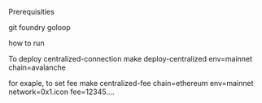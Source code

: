 Prerequisities

git
foundry
goloop

how to run

To deploy centralized-connection 
make deploy-centralized env=mainnet chain=avalanche   


for exaple, to set fee
make centralized-fee chain=ethereum env=mainnet network=0x1.icon fee=12345....



